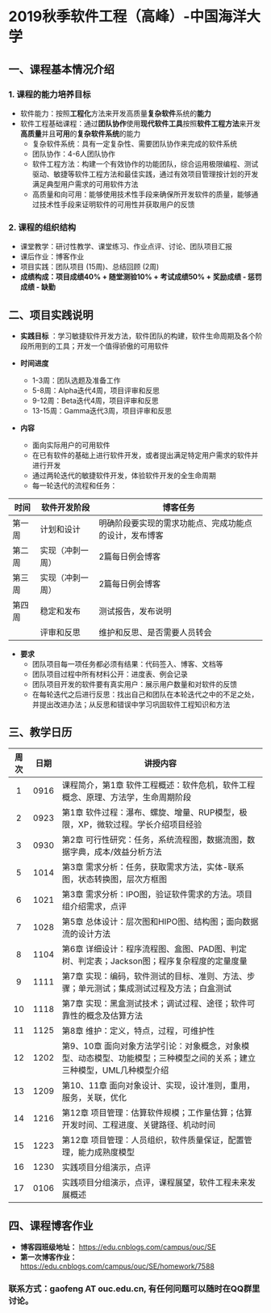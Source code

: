 # 2019秋季软件工程（高峰）-中国海洋大学

## 一、课程基本情况介绍

### 1. 课程的能力培养目标
   
- 软件能力：按照**工程化**方法来开发高质量**复杂软件**系统的**能力**
- 软件工程基础课程：通过**团队协作**使用**现代软件工具**按照**软件工程方法**来开发**高质量**并且**可用**的**复杂软件系统**的能力
    - 复杂软件系统：具有一定复杂性、需要团队协作来完成的软件系统
    - 团队协作：4-6人团队协作
    - 软件工程方法：构建一个有效协作的功能团队，综合运用极限编程、测试驱动、敏捷等软件工程方法和最佳实践，通过有效项目管理按计划的开发满足典型用户需求的可用软件方法
    - 高质量和向可用：能够使用技术性手段来确保所开发软件的质量，能够通过技术性手段来证明软件的可用性并获取用户的反馈

### 2. 课程的组织结构
- 课堂教学：研讨性教学、课堂练习、作业点评、讨论、团队项目汇报
- 课后作业：博客作业
- 项目实践：团队项目 (15周)、总结回顾 (2周)
- **成绩构成：项目成绩40% + 随堂测验10% + 考试成绩50% + 奖励成绩 - 惩罚成绩 - 缺勤**

## 二、项目实践说明

- **实践目标** ：学习敏捷软件开发方法，软件团队的构建，软件生命周期及各个阶段所用到的工具；开发一个值得骄傲的可用软件

- **时间进度**
  - 1-3周：团队选题及准备工作
  - 5-8周：Alpha迭代4周，项目评审和反思
  - 9-12周：Beta迭代4周，项目评审和反思
  - 13-15周：Gamma迭代3周，项目评审和反思
- **内容**
  - 面向实际用户的可用软件
  - 在已有软件的基础上进行软件开发，或者提出满足特定用户需求的软件并进行开发
  - 通过两轮迭代的敏捷软件开发，体验软件开发的全生命周期
  - 每一轮迭代的流程和任务：
  
| 时间|软件开发阶段|博客任务|
|----------|-------------|------|
| 第一周 |计划和设计 |明确阶段要实现的需求功能点、完成功能点的设计，发布博客|
| 第二周 |实现（冲刺一周）|2篇每日例会博客|
| 第三周 |实现（冲刺一周）|2篇每日例会博客|
| 第四周 |稳定和发布|测试报告，发布说明|
||评审和反思|维护和反思、是否需要人员转会|

- **要求**
  -   团队项目每一项任务都必须有结果：代码签入、博客、文档等
  -   团队项目过程中所有材料公开：进度表、例会记录
  -   团队项目开发的软件要有真实用户：展示用户数量和对软件的反馈
  -   在每轮迭代之后进行反思：找出自己和团队在本轮迭代之中的不足之处，并提出改进办法；从反思和错误中学习巩固软件工程知识和方法

## 三、教学日历

| 周次|日期|讲授内容|
|:-:|:-:|-|
|1|0916|课程简介，第1章 软件工程概述：软件危机，软件工程概念、原理、方法学，生命周期阶段|
|2|0923|第1章 软件过程：瀑布、螺旋、增量、RUP模型，极限，XP，微软过程。学长介绍项目经验|
|3|0930|第2章 可行性研究：任务，系统流程图，数据流图，数据字典，成本/效益分析方法|
|5|1014|第3章 需求分析：任务，获取需求方法，实体-联系图，状态转换图，层次方框图|
|6|1021|第3章 需求分析：IPO图，验证软件需求的方法。项目组介绍需求，点评|
|7|1028|第5章 总体设计：层次图和HIPO图、结构图；面向数据流的设计方法|
|8|1104|第6章 详细设计：程序流程图、盒图、PAD图、判定树、判定表；Jackson图；程序复杂程度的定量度量|
|9|1111|第7章 实现：编码，软件测试的目标、准则、方法、步骤；单元测试；集成测试过程及方法；白盒测试|
|10|1118|第7章 实现：黑盒测试技术；调试过程、途径；软件可靠性的概念及估算方法|
|11|1125|第8章 维护：定义，特点，过程，可维护性|
|12|1202|第9、10章 面向对象方法学引论：对象概念，对象模型、动态模型、功能模型；三种模型之间的关系；建立三种模型，UML几种模型介绍|
|13|1209|第10、11章 面向对象设计、实现，设计准则，重用，服务，关联，优化|
|14|1216|第12章 项目管理：估算软件规模；工作量估算；估算开发时间、工程进度、关键路径、机动时间|
|15|1223|第12章 项目管理：人员组织，软件质量保证，配置管理，能力成熟度模型|
|16|1230|实践项目分组演示，点评|
|17|0106|实践项目分组演示，点评，课程展望，软件工程未来发展概述|


## 四、课程博客作业

- **博客园班级地址：** https://edu.cnblogs.com/campus/ouc/SE
- **第一次博客作业：** https://edu.cnblogs.com/campus/ouc/SE/homework/7588

### 联系方式：gaofeng AT ouc.edu.cn,  有任何问题可以随时在QQ群里讨论。










